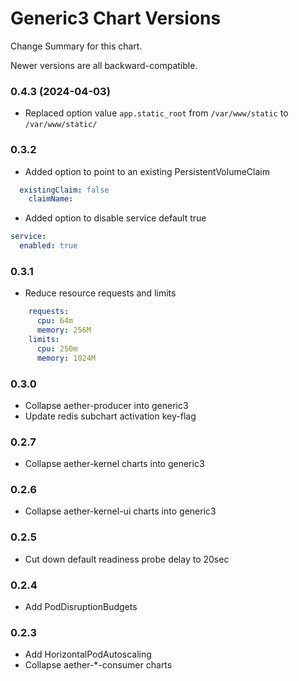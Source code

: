 # Generic3 Chart Versions

Change Summary for this chart.

Newer versions are all backward-compatible.

### 0.4.3 (2024-04-03)
- Replaced option value `app.static_root` from `/var/www/static` to `/var/www/static/`

### 0.3.2
- Added option to point to an existing PersistentVolumeClaim
```yaml
  existingClaim: false
    claimName:
```
- Added option to disable service default true
```yaml
service:
  enabled: true
```

### 0.3.1
-  Reduce resource requests and limits
```yaml
    requests:
      cpu: 64m
      memory: 256M
    limits:
      cpu: 250m
      memory: 1024M
```

### 0.3.0
- Collapse aether-producer into generic3
- Update redis subchart activation key-flag

### 0.2.7
- Collapse aether-kernel charts into generic3

### 0.2.6
- Collapse aether-kernel-ui charts into generic3

### 0.2.5
- Cut down default readiness probe delay to 20sec

### 0.2.4
- Add PodDisruptionBudgets

### 0.2.3
- Add HorizontalPodAutoscaling
- Collapse aether-*-consumer charts
